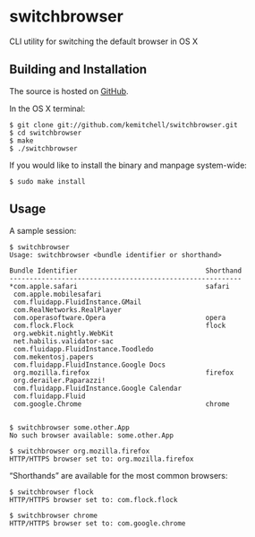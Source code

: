 switchbrowser
=============

CLI utility for switching the default browser in OS X

Building and Installation
-------------------------

The source is hosted on [GitHub](http://github.com/kemitchell/switchbrowser).

In the OS X terminal:

    $ git clone git://github.com/kemitchell/switchbrowser.git
    $ cd switchbrowser
	$ make
	$ ./switchbrowser

If you would like to install the binary and manpage system-wide:
	
	$ sudo make install

Usage
-----

A sample session:

    $ switchbrowser
    Usage: switchbrowser <bundle identifier or shorthand>

    Bundle Identifier                                Shorthand
    ----------------------------------------------------------
    *com.apple.safari                                safari
     com.apple.mobilesafari                       
     com.fluidapp.FluidInstance.GMail             
     com.RealNetworks.RealPlayer                  
     com.operasoftware.Opera                         opera
     com.flock.Flock                                 flock
     org.webkit.nightly.WebKit                    
     net.habilis.validator-sac                    
     com.fluidapp.FluidInstance.Toodledo          
     com.mekentosj.papers                         
     com.fluidapp.FluidInstance.Google Docs       
     org.mozilla.firefox                             firefox
     org.derailer.Paparazzi!                      
     com.fluidapp.FluidInstance.Google Calendar   
     com.fluidapp.Fluid                           
     com.google.Chrome                               chrome
    

    $ switchbrowser some.other.App
    No such browser available: some.other.App
    
    $ switchbrowser org.mozilla.firefox
    HTTP/HTTPS browser set to: org.mozilla.firefox
    
“Shorthands” are available for the most common browsers:

    $ switchbrowser flock
    HTTP/HTTPS browser set to: com.flock.flock
    
    $ switchbrowser chrome
    HTTP/HTTPS browser set to: com.google.chrome
